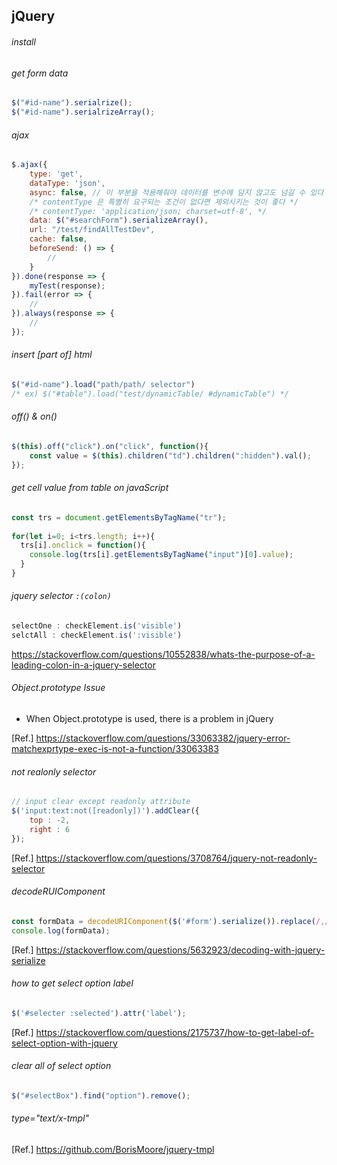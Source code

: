 ## jQuery
  
###### install
  
###### get form data
```js
$("#id-name").serialrize();
$("#id-name").serialrizeArray();
```
  
###### ajax
```js
$.ajax({
    type: 'get',
    dataType: 'json',
    async: false, // 이 부분을 적용해줘야 데이터를 변수에 담지 않고도 넘길 수 있다
    /* contentType 은 특별히 요구되는 조건이 없다면 제외시키는 것이 좋다 */
    /* contentType: 'application/json; charset=utf-8', */
    data: $("#searchForm").serializeArray(),
    url: "/test/findAllTestDev",
    cache: false,
    beforeSend: () => {
        //
    }
}).done(response => {
    myTest(response);
}).fail(error => {
    //
}).always(response => {
    //
});
```
  
###### insert [part of] html
```js
$("#id-name").load("path/path/ selector")
/* ex) $("#table").load("test/dynamicTable/ #dynamicTable") */
```
  
###### off() & on()
```js
$(this).off("click").on("click", function(){
    const value = $(this).children("td").children(":hidden").val();
});
```
  
###### get cell value from table on javaScript
```js
const trs = document.getElementsByTagName("tr");
		
for(let i=0; i<trs.length; i++){
  trs[i].onclick = function(){
    console.log(trs[i].getElementsByTagName("input")[0].value);
  }
}
```
###### jquery selector `:(colon)`
```js
selectOne : checkElement.is('visible')
selctAll : checkElement.is(':visible')
```
https://stackoverflow.com/questions/10552838/whats-the-purpose-of-a-leading-colon-in-a-jquery-selector
  
###### Object.prototype Issue
- When Object.prototype is used, there is a problem in jQuery  
  
[Ref.] https://stackoverflow.com/questions/33063382/jquery-error-matchexprtype-exec-is-not-a-function/33063383  
  
###### not realonly selector
```js
// input clear except readonly attribute
$('input:text:not([readonly])').addClear({
    top : -2,
    right : 6
});
```  
[Ref.] https://stackoverflow.com/questions/3708764/jquery-not-readonly-selector  
  
###### decodeRUIComponent
```js
const formData = decodeURIComponent($('#form').serialize()).replace(/,/gi,"");
console.log(formData);
```  
[Ref.] https://stackoverflow.com/questions/5632923/decoding-with-jquery-serialize    
  
###### how to get select option label
```js
$('#selecter :selected').attr('label'); 
```
[Ref.] https://stackoverflow.com/questions/2175737/how-to-get-label-of-select-option-with-jquery  
  
###### clear all of select option
```js
$("#selectBox").find("option").remove();
```
  
###### type="text/x-tmpl"
[Ref.] https://github.com/BorisMoore/jquery-tmpl  

